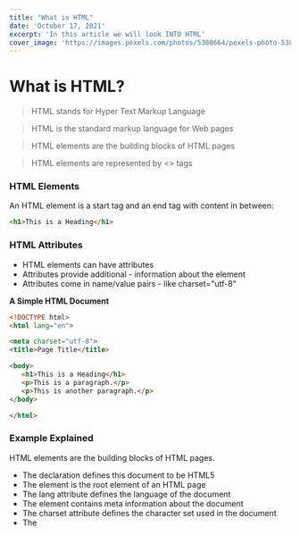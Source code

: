 ```yaml
---
title: "What is HTML"
date: 'October 17, 2021'
excerpt: 'In this article we will look INTO HTML'
cover_image: 'https://images.pexels.com/photos/5380664/pexels-photo-5380664.jpeg?auto=compress&cs=tinysrgb&dpr=3&h=750&w=1260'
---
```


# What is HTML?

	
>HTML stands for Hyper Text Markup Language

>HTML is the standard markup language for Web pages

>HTML elements are the building blocks of HTML pages

>HTML elements are represented by <> tags

### HTML Elements
An HTML element is a start tag and an end tag with content in between:

```html
<h1>This is a Heading</h1>
```

### HTML Attributes
- HTML elements can have attributes
- Attributes provide additional - information about the element
- Attributes come in name/value pairs - like charset="utf-8"

**A Simple HTML Document**
```html
<!DOCTYPE html>
<html lang="en">

<meta charset="utf-8">
<title>Page Title</title>

<body>
   <h1>This is a Heading</h1>
   <p>This is a paragraph.</p>
   <p>This is another paragraph.</p>
</body>

</html>
```

### Example Explained
HTML elements are the building blocks of HTML pages.

- The <!DOCTYPE html> declaration defines this document to be HTML5
- The <html> element is the root element of an HTML page
- The lang attribute  defines the language of the document
- The <meta> element contains meta information about the document
- The charset attribute defines the character set used in the document
- The <title> element specifies a title for the document
- The <body> element contains the visible page content
- The <h1> element defines a large heading
The <p> element defines a paragraph

### HTML Documents
All HTML documents must start with a document type declaration: <!DOCTYPE html>.

The HTML document itself begins with <html> and ends with </html>.

The visible part of the HTML document is between <body> and </body>.

### HTML Document Structure
Below is a visualization of an HTML document (an HTML Page):

```html
<html>
<head>
<title>Page title</title>
</head>
<body>
<h1>This is a heading</h1>
<p>This is a paragraph.</p>
<p>This is another paragraph.</p>
</body>
</html>
```

> Note: Only the content inside the <body> section (the white area above) is displayed in a browser.


### HTML Headings
HTML headings are defined with <h1> to <h6> tags.

<h1> defines the most important heading. <h6> defines the least important heading: 

**Example**
```html
<h1>This is heading 1</h1>
<h2>This is heading 2</h2>
<h3>This is heading 3</h3>

```

### HTML Paragraphs
HTML paragraphs are defined with *<p>* tags:

**Example**
```html
<p>This is a paragraph.</p>
<p>This is another paragraph.</p>
```

### HTML Links
HTML links are defined with **<a>** tags:

**Example**
```html
<a href="https://www.w3schools.com">This is a link</a>
```
>The link's destination is specified in the href attribute. 

### HTML Images
HTML images are defined with <img> tags.

The source file (src), alternative text (alt), width, and height are provided as attributes:
**Example**
```html
<img src="img.jpg" alt="image" style="width:120px;height:150px"/>
```

### HTML Buttons
HTML buttons are defined with **<button>** tags:

**Example**
```html
<button>Click me</button>
```

### HTML Lists
HTML lists are defined with *<ul>* (unordered/bullet list) or *<ol>* (ordered/numbered list) tags, followed by *<li>* tags (list items):


**Example**
```html
<!-- unordered list -->
<ul>
  <li>Coffee</li>
  <li>Tea</li>
  <li>Milk</li>
</ul>

<!-- ordered list -->
<ol>
  <li>Coffee</li>
  <li>Tea</li>
  <li>Milk</li>
</ol>
```
### HTML Tables
An HTML table is defined with a **<table>** tag.

Table rows are defined with **<tr>* tags.

Table headers are defined with **<th>** tags. (bold and centered by default).

Table cells (data) are defined with **<td>** tags


**Example**
```html
<table>
  <tr>
    <th>Firstname</th>
    <th>Lastname</th>
    <th>Age</th>
  </tr>
  <tr>
    <td>Jill</td>
    <td>Smith</td>
    <td>50</td>
  </tr>
  <tr>
    <td>Eve</td>
    <td>Jackson</td>
    <td>94</td>
  </tr>
</table>
```

### Programming HTML
Every HTML element can have attributes.

For web development and programming, the most important attributes are id and class. These attributes are often used to address program based web page manipulations.